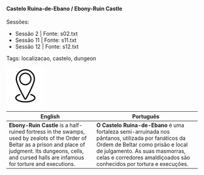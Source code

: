 
#### Castelo Ruina-de-Ebano / Ebony-Ruin Castle

Sessões:  
- Sessão 2 | Fonte: s02.txt  
- Sessão 11 | Fonte: s11.txt  
- Sessão 12 | Fonte: s12.txt  

Tags: localizacao, castelo, dungeon

![Castelo Ruina-de-Ebano](blank.png)

| English | Português |
|---------|-----------|
| **Ebony-Ruin Castle** is a half-ruined fortress in the swamps, used by zealots of the Order of Beltar as a prison and place of judgment. Its dungeons, cells, and cursed halls are infamous for torture and executions. | **O Castelo Ruina-de-Ebano** é uma fortaleza semi-arruinada nos pântanos, utilizada por fanáticos da Ordem de Beltar como prisão e local de julgamento. As suas masmorras, celas e corredores amaldiçoados são conhecidos por tortura e execuções. |



















